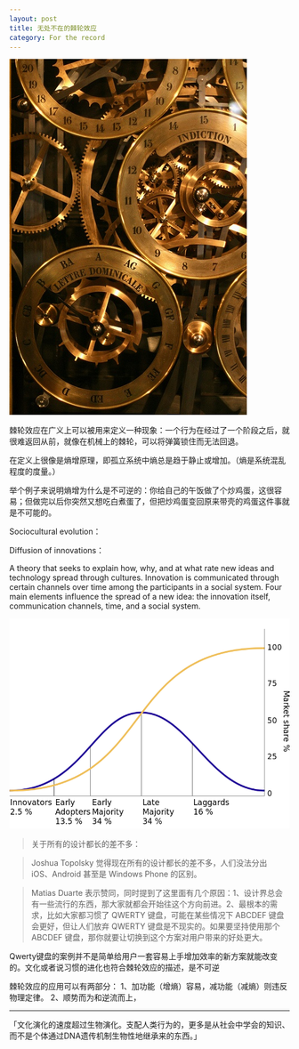 ```yaml
---
layout: post
title: 无处不在的棘轮效应
category: For the record
---
```


![set](/images/gear.jpg)

棘轮效应在广义上可以被用来定义一种现象：一个行为在经过了一个阶段之后，就很难返回从前，就像在机械上的棘轮，可以将弹簧锁住而无法回退。

在定义上很像是熵增原理，即孤立系统中熵总是趋于静止或增加。（熵是系统混乱程度的度量。）

举个例子来说明熵增为什么是不可逆的：你给自己的午饭做了个炒鸡蛋，这很容易；但做完以后你突然又想吃白煮蛋了，但把炒鸡蛋变回原来带壳的鸡蛋这件事就是不可能的。

Sociocultural evolution：



Diffusion of innovations：

A theory that seeks to explain how, why, and at what rate new ideas and technology spread through cultures. Innovation is communicated through certain channels over time among the participants in a social system. Four main elements influence the spread of a new idea: the innovation itself, communication channels, time, and a social system.


![Diffusion of Innovation](/images/Diffusion_of_ideas.png)

>关于所有的设计都长的差不多：

>Joshua Topolsky 觉得现在所有的设计都长的差不多，人们没法分出 iOS、Android 甚至是 Windows Phone 的区别。

>Matias Duarte 表示赞同，同时提到了这里面有几个原因：1、设计界总会有一些流行的东西，那大家就都会开始往这个方向前进。2、最根本的需求，比如大家都习惯了 QWERTY 键盘，可能在某些情况下 ABCDEF 键盘会更好，但让人们放弃 QWERTY 键盘是不现实的。如果要坚持使用那个 ABCDEF 键盘，那你就要让切换到这个方案对用户带来的好处更大。

Qwerty键盘的案例并不是简单给用户一套容易上手增加效率的新方案就能改变的。文化或者说习惯的进化也符合棘轮效应的描述，是不可逆




棘轮效应的应用可以有两部分：
1、加功能（增熵）容易，减功能（减熵）则违反物理定律。
2、顺势而为和逆流而上，


------
「文化演化的速度超过生物演化。支配人类行为的，更多是从社会中学会的知识、而不是个体通过DNA遗传机制生物性地继承来的东西。」 








